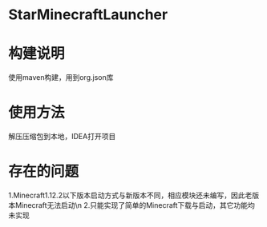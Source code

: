 # StarMinecraftLauncher
# 构建说明
使用maven构建，用到org.json库
# 使用方法
解压压缩包到本地，IDEA打开项目
# 存在的问题
1.Minecraft1.12.2以下版本启动方式与新版本不同，相应模块还未编写，因此老版本Minecraft无法启动\n
2.只能实现了简单的Minecraft下载与启动，其它功能均未实现
